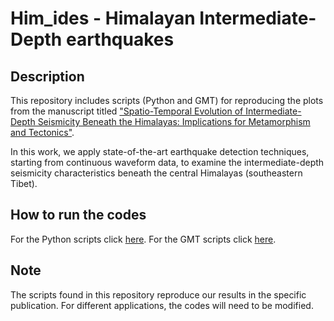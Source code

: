 # Him_ides - Himalayan Intermediate-Depth earthquakes

Description
------------
This repository includes scripts (Python and GMT) for reproducing the plots from the manuscript titled
["Spatio-Temporal Evolution of Intermediate-Depth Seismicity Beneath the Himalayas: Implications for 
Metamorphism and Tectonics"](https://www.frontiersin.org/articles/10.3389/feart.2021.742700/full).

In this work, we apply state-of-the-art earthquake detection techniques, starting from continuous waveform data,
to examine the intermediate-depth seismicity characteristics beneath the central Himalayas (southeastern Tibet).

How to run the codes
------------
For the Python scripts click [here](python/README.md).
For the GMT scripts click [here](gmt/README.md).

Note
------------
The scripts found in this repository reproduce our results in the specific publication.
For different applications, the codes will need to be modified.

